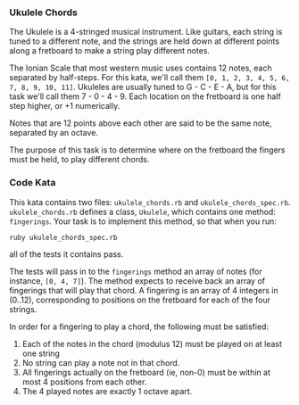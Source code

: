 ### Ukulele Chords

The Ukulele is a 4-stringed musical instrument.  Like guitars, each string is tuned
to a different note, and the strings are held down at different points along a
fretboard to make a string play different notes.

The Ionian Scale that most western music uses contains 12 notes, each separated by
half-steps.  For this kata, we'll call them `[0, 1, 2, 3, 4, 5, 6, 7, 8, 9, 10, 11]`.
Ukuleles are usually tuned to G - C - E - A, but for this task we'll call them
7 - 0 - 4 - 9.  Each location on the fretboard is one half step higher, or +1 numerically.

Notes that are 12 points above each other are said to be the same note, separated by an octave.

The purpose of this task is to determine where on the fretboard the fingers must be held, to play different chords.

### Code Kata

This kata contains two files: `ukulele_chords.rb` and `ukulele_chords_spec.rb`.  `ukulele_chords.rb` defines a class, `Ukulele`, which contains one method: `fingerings`.  Your task is to implement this method, so that when you run:

    ruby ukulele_chords_spec.rb

all of the tests it contains pass.

The tests will pass in to the `fingerings` method an array of notes (for instance, `[0, 4, 7]`).  The method expects to receive back an array of fingerings that will play that chord.  A fingering is an array of 4 integers in (0..12), corresponding to positions on the fretboard for each of the four strings.

In order for a fingering to play a chord, the following must be satisfied:

1. Each of the notes in the chord (modulus 12) must be played on at least one string
2. No string can play a note not in that chord.
3. All fingerings actually on the fretboard (ie, non-0) must be within at most 4 positions from each other.
4. The 4 played notes are exactly 1 octave apart.
